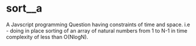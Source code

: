 # sort__a
A Javscript programming Question having constraints of time and space. i.e - doing in place sorting of an array of natural numbers from 1 to N-1 in time complexity of less than O(NlogN).
